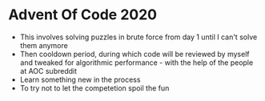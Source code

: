 # Advent Of Code 2020
* This involves solving puzzles in brute force from day 1 until I can't solve them anymore
* Then cooldown period, during which code will be reviewed by myself and tweaked for algorithmic performance - with the help of the people at AOC subreddit
* Learn something new in the process
* To try not to let the competetion spoil the fun